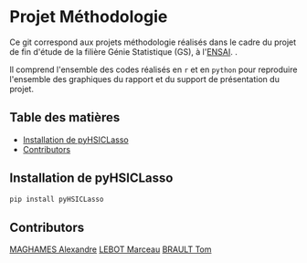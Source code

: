 # Projet Méthodologie

Ce git correspond aux projets méthodologie réalisés dans le cadre du projet de fin d'étude de la filière Génie Statistique (GS), à l'[ENSAI](https://www.ensai.fr).
. 

Il comprend l'ensemble des codes réalisés en ```r``` et en ```python``` pour reproduire l'ensemble des graphiques du rapport et du support de présentation du projet. 

## Table des matières
- [Installation de pyHSICLasso](#installation-pyhsiclasso)
- [Contributors](#contributeurs)


## Installation de pyHSICLasso
```bash
pip install pyHSICLasso
```

## Contributors
[MAGHAMES Alexandre](https://github.com/AlexandreMaghames)
[LEBOT Marceau](https://github.com/MarceauLB)
[BRAULT Tom]() 
